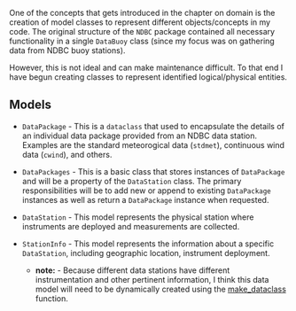
One of the concepts that gets introduced in the chapter on domain is the creation of model classes to represent different objects/concepts in my code.  The original structure of the `NDBC` package contained all necessary functionality in a single `DataBuoy` class (since my focus was on gathering data from NDBC buoy stations).  

However, this is not ideal and can make maintenance difficult.  To that end I have begun creating classes to represent identified logical/physical entities.

## Models
* `DataPackage` - This is a `dataclass` that used to encapsulate the details of an individual data package provided from an NDBC data station.  Examples are the standard meteorogical data (`stdmet`), continuous wind data (`cwind`), and others.  

* `DataPackages` - This is a basic class that stores instances of `DataPackage` and will be a property of the `DataStation` class.  The primary responsibilities will be to add new or append to existing `DataPackage` instances as well as return a `DataPackage` instance when requested.

* `DataStation` - This model represents the physical station where instruments are deployed and measurements are collected.

* `StationInfo` - This model represents the information about a specific `DataStation`, including geographic location, instrument deployment.  
    * **note:** - Because different data stations have different instrumentation and other pertinent information, I think this data model will need to be dynamically created using the [make_dataclass](https://docs.python.org/3/library/dataclasses.html#dataclasses.make_dataclass) function.
